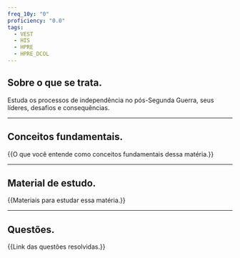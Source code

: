 ```yaml
---
freq_10y: "0"
proficiency: "0.0"
tags:
  - VEST
  - HIS
  - HPRE
  - HPRE_DCOL
---
```

## Sobre o que se trata.

Estuda os processos de independência no pós-Segunda Guerra, seus líderes, desafios e consequências.

--- 
## Conceitos fundamentais.

{{O que você entende como conceitos fundamentais dessa matéria.}}

---
## Material de estudo.

{{Materiais para estudar essa matéria.}}

--- 
## Questões.

{{Link das questões resolvidas.}}